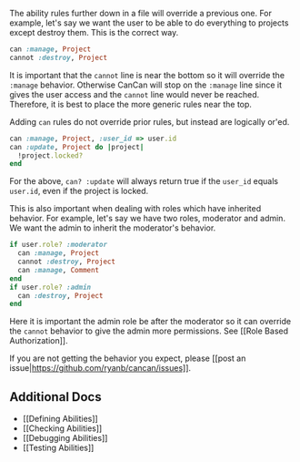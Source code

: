 The ability rules further down in a file will override a previous one. For example, let's say we want the user to be able to do everything to projects except destroy them. This is the correct way.

```ruby
can :manage, Project
cannot :destroy, Project
```

It is important that the `cannot` line is near the bottom so it will override the `:manage` behavior. Otherwise CanCan will stop on the `:manage` line since it gives the user access and the `cannot` line would never be reached. Therefore, it is best to place the more generic rules near the top.

Adding `can` rules do not override prior rules, but instead are logically or'ed.

```ruby
can :manage, Project, :user_id => user.id
can :update, Project do |project|
  !project.locked?
end
```

For the above, `can? :update` will always return true if the `user_id` equals `user.id`, even if the project is locked. 

This is also important when dealing with roles which have inherited behavior. For example, let's say we have two roles, moderator and admin. We want the admin to inherit the moderator's behavior.

```ruby
if user.role? :moderator
  can :manage, Project
  cannot :destroy, Project
  can :manage, Comment
end
if user.role? :admin
  can :destroy, Project
end
```

Here it is important the admin role be after the moderator so it can override the `cannot` behavior to give the admin more permissions. See [[Role Based Authorization]].

If you are not getting the behavior you expect, please [[post an issue|https://github.com/ryanb/cancan/issues]].

## Additional Docs

* [[Defining Abilities]]
* [[Checking Abilities]]
* [[Debugging Abilities]]
* [[Testing Abilities]]